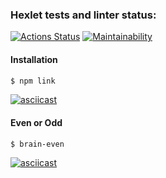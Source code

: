 ### Hexlet tests and linter status:
[![Actions Status](https://github.com/Ushqo/frontend-project-44/workflows/hexlet-check/badge.svg)](https://github.com/Ushqo/frontend-project-44/actions)
[![Maintainability](https://api.codeclimate.com/v1/badges/39883ad115954a7af4ac/maintainability)](https://codeclimate.com/github/Ushqo/frontend-project-44/maintainability)

#### Installation

```sh
$ npm link
```

[![asciicast](https://asciinema.org/a/trBX1N2orM4oKqF7KVUUyvqol.svg)](https://asciinema.org/a/trBX1N2orM4oKqF7KVUUyvqol)

#### Even or Odd

```sh
$ brain-even
```

[![asciicast](https://asciinema.org/a/LFYmAuuDMQYDwmoMaZVYPDD2P.svg)](https://asciinema.org/a/LFYmAuuDMQYDwmoMaZVYPDD2P)
